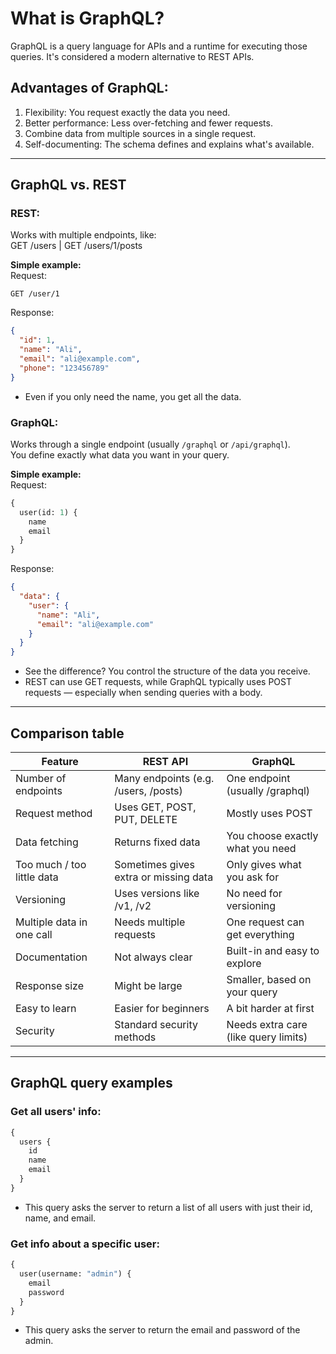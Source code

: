 
# What is GraphQL?

GraphQL is a query language for APIs and a runtime for executing those queries. It's considered a modern alternative to REST APIs.

## Advantages of GraphQL:

1. Flexibility: You request exactly the data you need.  
2. Better performance: Less over-fetching and fewer requests.  
3. Combine data from multiple sources in a single request.  
4. Self-documenting: The schema defines and explains what's available.

---

## GraphQL vs. REST

### REST:
Works with multiple endpoints, like:  
GET /users | GET /users/1/posts

**Simple example:**  
Request:
```
GET /user/1
```
Response:
```json
{
  "id": 1,
  "name": "Ali",
  "email": "ali@example.com",
  "phone": "123456789"
}
```

- Even if you only need the name, you get all the data.

### GraphQL:
Works through a single endpoint (usually `/graphql` or `/api/graphql`).  
You define exactly what data you want in your query.

**Simple example:**  
Request:
```graphql
{
  user(id: 1) {
    name
    email
  }
}
```
Response:
```json
{
  "data": {
    "user": {
      "name": "Ali",
      "email": "ali@example.com"
    }
  }
}
```

- See the difference? You control the structure of the data you receive.
- REST can use GET requests, while GraphQL typically uses POST requests — especially when sending queries with a body.

---

## Comparison table

| Feature                     | REST API                                 | GraphQL                                  |
|---------------------------- |------------------------------------------|------------------------------------------|
| Number of endpoints         | Many endpoints (e.g. /users, /posts)     | One endpoint (usually /graphql)          |
| Request method              | Uses GET, POST, PUT, DELETE              | Mostly uses POST                         |
| Data fetching               | Returns fixed data                       | You choose exactly what you need         |
| Too much / too little data  | Sometimes gives extra or missing data    | Only gives what you ask for              |
| Versioning                  | Uses versions like /v1, /v2              | No need for versioning                   |
| Multiple data in one call   | Needs multiple requests                  | One request can get everything           |
| Documentation               | Not always clear                         | Built-in and easy to explore             |
| Response size               | Might be large                           | Smaller, based on your query             |
| Easy to learn               | Easier for beginners                     | A bit harder at first                    |
| Security                    | Standard security methods                | Needs extra care (like query limits)     |

---

## GraphQL query examples

### Get all users' info:
```graphql
{
  users {
    id
    name
    email
  }
}
```
- This query asks the server to return a list of all users with just their id, name, and email.

### Get info about a specific user:
```graphql
{
  user(username: "admin") {
    email
    password
  }
}
```
- This query asks the server to return the email and password of the admin.
